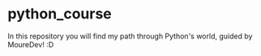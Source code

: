 # python_course
In this repository you will find my path through Python's world, guided by MoureDev! :D
